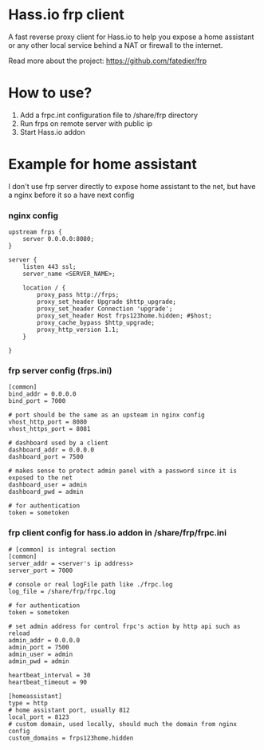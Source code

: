 # Hass.io frp client

A fast reverse proxy client for Hass.io to help you expose a home assistant or any other local service behind a NAT or firewall to the internet.

Read more about the project: https://github.com/fatedier/frp


# How to use?

1. Add a frpc.int configuration file to /share/frp directory
2. Run frps on remote server with public ip
3. Start Hass.io addon

# Example for home assistant

I don't use frp server directly to expose home assistant to the net, but have a nginx before it so a have next config

### nginx config

```
upstream frps {
    server 0.0.0.0:8080;
}

server {
    listen 443 ssl;
    server_name <SERVER_NAME>;

    location / {
        proxy_pass http://frps;
        proxy_set_header Upgrade $http_upgrade;
        proxy_set_header Connection 'upgrade';
        proxy_set_header Host frps123home.hidden; #$host;
        proxy_cache_bypass $http_upgrade;
        proxy_http_version 1.1;
    }

}

```

### frp server config (frps.ini)

```
[common]
bind_addr = 0.0.0.0
bind_port = 7000

# port should be the same as an upsteam in nginx config
vhost_http_port = 8080
vhost_https_port = 8081

# dashboard used by a client
dashboard_addr = 0.0.0.0
dashboard_port = 7500

# makes sense to protect admin panel with a password since it is exposed to the net
dashboard_user = admin
dashboard_pwd = admin

# for authentication
token = sometoken
```

### frp client config for hass.io addon in /share/frp/frpc.ini

```
# [common] is integral section
[common]
server_addr = <server's ip address>
server_port = 7000

# console or real logFile path like ./frpc.log
log_file = /share/frp/frpc.log

# for authentication
token = sometoken

# set admin address for control frpc's action by http api such as reload
admin_addr = 0.0.0.0
admin_port = 7500
admin_user = admin
admin_pwd = admin

heartbeat_interval = 30
heartbeat_timeout = 90

[homeassistant]
type = http
# home assistant port, usually 812
local_port = 8123
# custom domain, used locally, should much the domain from nginx config
custom_domains = frps123home.hidden

```